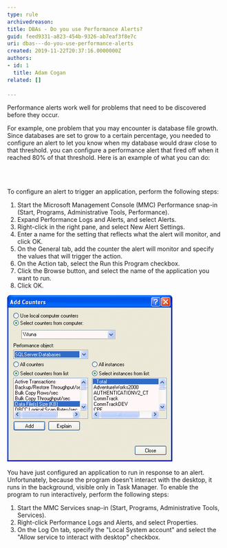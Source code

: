 ```yaml
---
type: rule
archivedreason: 
title: DBAs - Do you use Performance Alerts?
guid: feed9331-a823-454b-9326-ab7eaf3f8e7c
uri: dbas---do-you-use-performance-alerts
created: 2019-11-22T20:37:16.0000000Z
authors:
- id: 1
  title: Adam Cogan
related: []

---
```



<p>​Performance alerts work well for problems that need to be discovered before they occur.<br></p><p>For example, one problem that you may encounter is database file growth. Since databases are set to grow to a certain percentage, you needed to configure an alert to let you know when my database would draw close to that threshold. you can configure a performance alert that fired off when it reached 80% of that threshold. Here is an example of what you can do:​<br></p>
<br><excerpt class='endintro'></excerpt><br>
<p>​​To configure an alert to trigger an application, perform the following steps:<br></p><ol><li>Start the Microsoft Management Console (MMC) Performance snap-in (Start, Programs, Administrative Tools, Performance).</li><li>Expand Performance Logs and Alerts, and select Alerts.</li><li>Right-click in the right pane, and select New Alert Settings.</li><li>Enter a name for the setting that reflects what the alert will monitor, and click OK.</li><li>On the General tab, add the counter the alert will monitor and specify the values that will trigger the action.</li><li>On the Action tab, select the Run this Program checkbox.</li><li>Click the Browse button, and select the name of the application you want to run.</li><li>Click OK.</li></ol><dl class="image"><dt><img src="performanceAlert.gif" alt="performanceAlert.gif" /></dt></dl>​You have just configured an application to run in response to an alert. Unfortunately, because the program doesn't interact with the desktop, it runs in the background, visible only in Task Manager. To enable the program to run interactively, perform the following steps:<ol><li>Start the MMC Services snap-in (Start, Programs, Administrative Tools, Services).</li><li>Right-click Performance Logs and Alerts, and select Properties.</li><li>On the Log On tab, specify the "Local System account" and select the "Allow service to interact with desktop" checkbox.​<br></li></ol>


